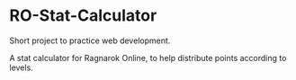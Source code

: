 # RO-Stat-Calculator
Short project to practice web development.  
  
A stat calculator for Ragnarok Online, to help distribute points according to levels.
